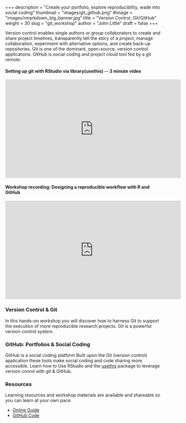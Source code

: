 +++
description = "Create your portfolio, explore reproducibility, wade into social coding"
thumbnail = "images/git_github.png"
#image = "images/rmarkdown_big_banner.jpg"
title = "Version Control, Git/GitHub"
weight = 30
slug = "git_workshop"
author = "John Little"
draft = false
+++

Version control enables single authors or group collaborators to create and share project timelines, transparently tell the story of a project, manage collaboration, experiment with alternative options, and create back-up repositories.  Git is one of the dominant, open-source, version control applications. GitHub is social coding and project cloud tool fed by a git remote.

#### Setting up git with RStudio via library(usethis) -- 3 minute video

<iframe width="560" height="315" src="https://www.youtube.com/embed/r5_v5f6128M" title="YouTube video player" frameborder="0" allow="accelerometer; autoplay; clipboard-write; encrypted-media; gyroscope; picture-in-picture" allowfullscreen></iframe>

#### Workshop recording:  Designing a reproducible workflow with R and GitHub

<iframe width="560" height="315" src="https://warpwire.duke.edu/w/t0oFAA/" frameborder="0" scrolling="0" allow="autoplay; encrypted-media; fullscreen;  picture-in-picture;" allowfullscreen></iframe>

<!-- **Past workshops have focused on using RStudio**, which happens to be an excellent git client.  This time, we'll be more general.  We will discuss RStudio but focus mostly on git and GitHub. -->
	
### Version Control & Git

In this hands-on workshop you will discover how to harness Git to support the execution of more reproducible research projects. Git is a powerful version control system.  

### GitHub: Portfolios & Social Coding

GitHub is a social coding platform<!-- which enable collaboration.-->  Built upon the Git (version control) application these tools make social coding and code sharing more accessible.  Learn how to <!-- create branches, create remote repositories--> Use RStudio and the [usethis](https://usethis.r-lib.org/) package to leverage version conrol with git & GitHub. <!-- /GitLab interface for simpler reverts, and collaborate with others.-->  

<!-- 

<a href="https://duke.libcal.com/event/7301907" class="button">Register:<br>
Designing a Reproducible workflow with R and GitHub<br>
Feb 17. 2021</a>

 -->

### Resources 

Learning resources and workshop materials are available and shareable so you can learn at your own pace. 

- [Online Guide](https://git-rfun.library.duke.edu/)
- [GitHub Code](https://github.com/data-and-visualization/git-tutorial)


